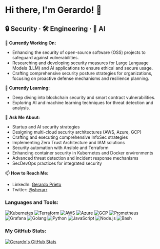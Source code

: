 # Hi there, I'm Gerardo! 👋

## 🔒 Security · 🛠 Engineering · 🤖 AI


🔭 **Currently Working On:**
- Enhancing the security of open-source software (OSS) projects to safeguard against vulnerabilities.
- Researching and developing security measures for Large Language Models (LLM) and AI applications to ensure ethical and secure usage.
- Crafting comprehensive security posture strategies for organizations, focusing on proactive defense mechanisms and resilience planning.

🌱 **Currently Learning:**
- Deep diving into blockchain security and smart contract vulnerabilities.
- Exploring AI and machine learning techniques for threat detection and analysis.

💬 **Ask Me About:**
- Startup and AI security strategies
- Designing multi-cloud security architectures (AWS, Azure, GCP)
- Crafting and executing comprehensive InfoSec strategies
- Implementing Zero Trust Architecture and IAM solutions
- Security automation with Ansible and Terraform
- Enhancing container security in Kubernetes and Docker environments
- Advanced threat detection and incident response mechanisms
- SecDevOps practices for integrated security

📫 **How to Reach Me:**
- LinkedIn: [Gerardo Prieto](https://www.linkedin.com/in/gerardo-prieto/)
- Twitter: [@sherarr](https://twitter.com/sherarr)


### Languages and Tools:

![Kubernetes](https://img.shields.io/badge/-Kubernetes-326CE5?style=flat-square&logo=Kubernetes&logoColor=white)
![Terraform](https://img.shields.io/badge/-Terraform-623CE4?style=flat-square&logo=Terraform&logoColor=white)
![AWS](https://img.shields.io/badge/-AWS-232F3E?style=flat-square&logo=amazon-aws&logoColor=white)
![Azure](https://img.shields.io/badge/-Azure-0089D6?style=flat-square&logo=microsoft-azure&logoColor=white)
![GCP](https://img.shields.io/badge/-GCP-4285F4?style=flat-square&logo=google-cloud&logoColor=white)
![Prometheus](https://img.shields.io/badge/-Prometheus-E6522C?style=flat-square&logo=Prometheus&logoColor=white)
![Grafana](https://img.shields.io/badge/-Grafana-F46800?style=flat-square&logo=Grafana&logoColor=white)
![Golang](https://img.shields.io/badge/-Golang-00ADD8?style=flat-square&logo=go&logoColor=white)
![Python](https://img.shields.io/badge/-Python-3776AB?style=flat-square&logo=Python&logoColor=white)
![JavaScript](https://img.shields.io/badge/-JavaScript-F7DF1E?style=flat-square&logo=javascript&logoColor=black)
![Node.js](https://img.shields.io/badge/-Node.js-339933?style=flat-square&logo=node.js&logoColor=white)
![Bash](https://img.shields.io/badge/-Bash-4EAA25?style=flat-square&logo=GNU%20Bash&logoColor=white)


### My GitHub Stats:

[![Gerardo's GitHub Stats](https://github-readme-stats.vercel.app/api?username=sherar&show_icons=true&theme=radical)](https://github.com/sherar)


